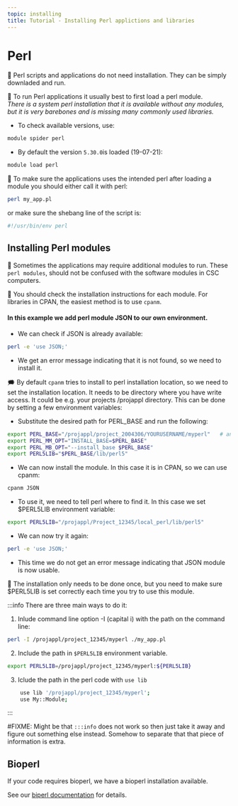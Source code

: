 ```yaml
---
topic: installing
title: Tutorial - Installing Perl applictions and libraries
---
```


# Perl

💬 Perl scripts and applications do not need installation. They can 
be simply downladed and run.

💬 To run Perl applications it usually best to first load a perl module.  
*There is a system perl installation that it is available without any modules, but it is very barebones and is missing many commonly used libraries.*

- To check available versions, use:
```bash
module spider perl
```
- By default the version `5.30.0`is loaded (19-07-21):
```bash
module load perl
```

💬 To make sure the applications uses the intended perl after loading a module you should either call it with perl:
```bash
perl my_app.pl
```
or make sure the shebang line of the script is:
```bash
#!/usr/bin/env perl
```

## Installing Perl modules

💬 Sometimes the applications may require additional modules to run. These `perl modules`, should not be confused with the software modules in CSC computers.

💬 You should check the installation instructions for each module. For
libraries in CPAN, the easiest method is to use `cpanm`.

#### In this example we add perl module JSON to our own environment.

- We can check if JSON is already available:
```bash
perl -e 'use JSON;'
```
- We get an error message indicating that it is not found, so we need to install it.

🗯 By default `cpanm` tries to install to perl installation location, so we need to set the installation location. It needs to be directory where you have write access. It could be e.g. your projects /projappl directory. This can be done by setting a few environment variables:

- Substitute the desired path for PERL_BASE and run the following:
```bash
export PERL_BASE="/projappl/project_2004306/YOURUSERNAME/myperl"   # an example path
export PERL_MM_OPT="INSTALL_BASE=$PERL_BASE"
export PERL_MB_OPT="--install_base $PERL_BASE"
export PERL5LIB="$PERL_BASE/lib/perl5"
```
- We can now install the module. In this case it is in CPAN, so we can use cpanm:
```bash
cpanm JSON
```

- To use it, we need to tell perl where to find it. In this case we set $PERL5LIB
environment variable: 
```bash
export PERL5LIB="/projappl/Project_12345/local_perl/lib/perl5"
```
- We can now try it again:
```bash
perl -e 'use JSON;'
```
- This time we do not get an error message indicating that JSON module is now usable.

💬 The installation only needs to be done once, but you need to make sure $PERL5LIB
is set correctly each time you try to use this module.

:::info
There are three main ways to do it:
1. Inlude command line option -I (capital i) with the path on the command line:
```bash
perl -I /projappl/project_12345/myperl ./my_app.pl
```
2. Include the path in `$PERL5LIB` environment variable.
```bash
export PERL5LIB=/projappl/project_12345/myperl:${PERL5LIB}
```
3. Iclude the path in the perl code with `use lib`
```bash
    use lib '/projappl/project_12345/myperl';
    use My::Module;
```
:::

#FIXME: Might be that `:::info` does not work so then just take it away and figure out something else instead. Somehow to separate that that piece of information is extra.

## Bioperl
If your code requires bioperl, we have a bioperl installation available.

See our [biperl documentation](https://docs.csc.fi/apps/bioperl/) for details.

